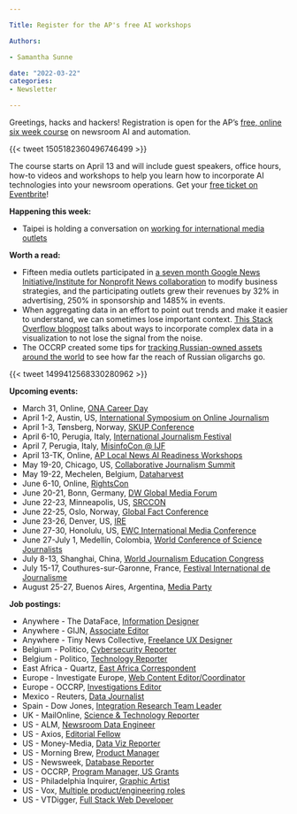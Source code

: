 ```yaml
---

Title: Register for the AP's free AI workshops

Authors: 

- Samantha Sunne

date: "2022-03-22" 
categories: 
- Newsletter 

---
```


Greetings, hacks and hackers! Registration is open for the AP’s [free, online six week course](https://edmaker.co/ap/readiness-workshops/local-news-ai) on newsroom AI and automation.

{{< tweet 1505182360496746499 >}}

The course starts on April 13 and will include guest speakers, office hours, how-to videos and workshops to help you learn how to incorporate AI technologies into your newsroom operations. Get your [free ticket on Eventbrite](https://www.eventbrite.com/e/the-readiness-workshops-local-news-ai-registration-275090080837)!

**Happening this week:**



* Taipei is holding a conversation on [working for international media outlets](http://hackshackers.taipei/events/latest/)

**Worth a read:**



* Fifteen media outlets participated in [a seven month Google News Initiative/Institute for Nonprofit News collaboration](https://inn.org/news/shaking-the-trees-how-15-newsrooms-grew-sponsorship-revenue-by-250/) to modify business strategies, and the participating outlets grew their revenues by 32% in advertising, 250% in sponsorship and 1485% in events.
* When aggregating data in an effort to point out trends and make it easier to understand, we can sometimes lose important context. [This Stack Overflow blogpost](https://stackoverflow.blog/2022/03/03/stop-aggregating-away-the-signal-in-your-data/) talks about ways to incorporate complex data in a visualization to not lose the signal from the noise.
* The OCCRP created some tips for [tracking Russian-owned assets around the world](https://gijn.org/2022/03/17/10-tips-for-tracking-russian-owned-assets/) to see how far the reach of Russian oligarchs go.

{{< tweet 1499412568330280962 >}}

**Upcoming events:**



* March 31, Online, [ONA Career Day](https://journalists.org/programs/career-day-2022/)
* April 1-2, Austin, US, [International Symposium on Online Journalism](https://isoj.org/)
* April 1-3, Tønsberg, Norway, [SKUP Conference](https://www.skup.no/2021/11/merk-deg-disse-datoene)
* April 6-10, Perugia, Italy, [International Journalism Festival](https://www.journalismfestival.com/)
* April 7, Perugia, Italy, [MisinfoCon @ IJF](https://misinfocon.com/hacks-hackers-announces-new-misinfocon-events-for-2022-b38d6b5a5205)
* April 13-TK, Online, [AP Local News AI Readiness Workshops](https://edmaker.co/ap/readiness-workshops/local-news-ai)
* May 19-20, Chicago, US, [Collaborative Journalism Summit](https://collaborativejournalism.org/cjs2022/)
* May 19-22, Mechelen, Belgium, [Dataharvest](https://dataharvest.eu/)
* June 6-10, Online, [RightsCon](https://www.rightscon.org/)
* June 20-21, Bonn, Germany, [DW Global Media Forum](https://www.dw.com/en/shaping-tomorrow-now/a-59407905)
* June 22-23, Minneapolis, US, [SRCCON](https://srccon.org)
* June 22-25, Oslo, Norway, [Global Fact Conference](https://www.poynter.org/fact-checking/2021/fact-checkers-will-meet-oslo-for-the-first-in-person-global-fact-conference-in-two-years/)
* June 23-26, Denver, US, [IRE](https://www.ire.org/training/conferences/)
* June 27-30, Honolulu, US, [EWC International Media Conference](https://www.eastwestcenter.org/professional-development/seminars-journalism-programs/ewc-international-media-conference)
* June 27-July 1, Medellín, Colombia, [World Conference of Science Journalists](https://wfsj.org/world-conference-on-science-journalists/)
* July 8-13, Shanghai, China, [World Journalism Education Congress](https://wjec.net/china-to-host-2022-world-journalism-education-congress/)
* July 15-17, Couthures-sur-Garonne, France, [Festival International de Journalisme](https://festivalinternationaldejournalisme.com/)
* August 25-27, Buenos Aires, Argentina, [Media Party](https://www.mediaparty.info/)

**Job postings:**



* Anywhere - The DataFace, [Information Designer](https://the-dataface.homerun.co/information-designer/en)
* Anywhere - GIJN, [Associate Editor](https://www.ire.org/job-center/associate-editor-remote-2/)
* Anywhere - Tiny News Collective, [Freelance UX Designer](https://tinynewsco.org/jobs/user_experience_designer_freelance)
* Belgium - Politico, [Cybersecurity Reporter](https://www.cisionjobs.co.uk/job/106236/politico-cybersecurity-reporter-brussels-/?LinkSource=PremiumListing)
* Belgium - Politico, [Technology Reporter](https://www.cisionjobs.co.uk/job/106235/politico-technology-reporter-brussels-/?LinkSource=PremiumListing)
* East Africa - Quartz, [East Africa Correspondent](https://quartzmediainc.applytojob.com/apply/SSKLKiNcix/East-Africa-Correspondent?s=08)
* Europe - Investigate Europe, [Web Content Editor/Coordinator](https://www.linkedin.com/jobs/view/2972683637/)
* Europe - OCCRP, [Investigations Editor](https://www.occrp.org/en/occrp-jobs/investigations-editor)
* Mexico - Reuters, [Data Journalist](https://www.linkedin.com/jobs/view/2964940892/)
* Spain - Dow Jones, [Integration Research Team Leader](https://www.cisionjobs.co.uk/job/106246/integration-research-team-leader)
* UK - MailOnline, [Science & Technology Reporter](https://www.cisionjobs.co.uk/job/106012/mailonline-science-and-technology-reporter/)
* US - ALM, [Newsroom Data Engineer](https://www.ire.org/job-center/newsroom-data-engineer/)
* US - Axios, [Editorial Fellow](https://boards.greenhouse.io/axios/jobs/4043340)
* US - Money-Media, [Data Viz Reporter](https://www.ire.org/job-center/data-visualization-reporter-4/)
* US - Morning Brew, [Product Manager](https://jobs.lever.co/morningbrew/2f996326-2180-4706-b057-6ae56f21787f)
* US - Newsweek, [Database Reporter](https://www.ire.org/job-center/database-reporter/)
* US - OCCRP, [Program Manager, US Grants](https://www.occrp.org/en/occrp-jobs/program-manager-us-government-grants)
* US - Philadelphia Inquirer, [Graphic Artist](https://www.ire.org/job-center/graphic-artist/)
* US - Vox, [Multiple product/engineering roles](https://www.voxmedia.com/pages/careers-jobs)
* US - VTDigger, [Full Stack Web Developer](https://vtdigger.org/join-our-team-full-stack-web-developer/)
